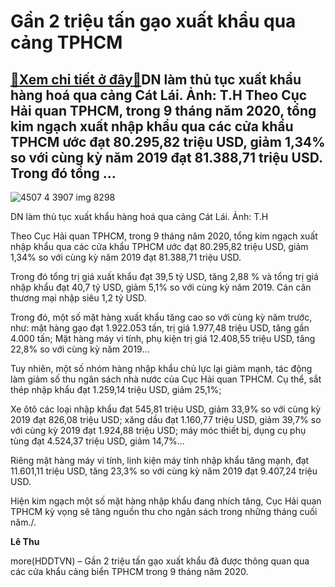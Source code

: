 Gần 2 triệu tấn gạo xuất khẩu qua cảng TPHCM
============================================

[:gift:Xem chi tiết ở đây:gift:](https://hddtvn.com/gan-2-trieu-tan-gao-xuat-khau-qua-cang-tphcm/)DN làm thủ tục xuất khẩu hàng hoá qua cảng Cát Lái. Ảnh: T.H Theo Cục Hải quan TPHCM, trong 9 tháng năm 2020, tổng kim ngạch xuất nhập khẩu qua các cửa khẩu TPHCM ước đạt 80.295,82 triệu USD, giảm 1,34% so với cùng kỳ năm 2019 đạt 81.388,71 triệu USD. Trong đó tổng …
---------------------------------------------------------------------------------------------------------------------------------------------------------------------------------------------------------------------------------------------------------------------------





![4507 4 3907 img 8298](https://haiquanonline.com.vn/stores/news_dataimages/anhtv/072019/25/08/in_article/4507_4-3907_IMG-8298.jpg?rt=20200929093907 "Tạo thuận lợi thương mại là một trong những giải pháp nuôi dưỡng nguồn thu của Hải quan TPHCM. Ảnh: T.H")


DN làm thủ tục xuất khẩu hàng hoá qua cảng Cát Lái. Ảnh: T.H



Theo Cục Hải quan TPHCM, trong 9 tháng năm 2020, tổng kim ngạch xuất nhập khẩu qua các cửa khẩu TPHCM ước đạt 80.295,82 triệu USD, giảm 1,34% so với cùng kỳ năm 2019 đạt 81.388,71 triệu USD.


Trong đó tổng trị giá xuất khẩu đạt 39,5 tỷ USD, tăng 2,88 % và tổng trị giá nhập khẩu đạt 40,7 tỷ USD, giảm 5,1% so với cùng kỳ năm 2019. Cán cân thương mại nhập siêu 1,2 tỷ USD.


Trong đó, một số mặt hàng xuất khẩu tăng cao so với cùng kỳ năm trước, như: mặt hàng gạo đạt 1.922.053 tấn, trị giá 1.977,48 triệu USD, tăng gần 4.000 tấn; Mặt hàng máy vi tính, phụ kiện trị giá 12.408,55 triệu USD, tăng 22,8% so với cùng kỳ năm 2019…


Tuy nhiên, một số nhóm hàng nhập khẩu chủ lực lại giảm mạnh, tác động làm giảm số thu ngân sách nhà nước của Cục Hải quan TPHCM. Cụ thể, sắt thép nhập khẩu đạt 1.259,14 triệu USD, giảm 25,1%;


Xe ôtô các loại nhập khẩu đạt 545,81 triệu USD, giảm 33,9% so với cùng kỳ 2019 đạt 826,08 triệu USD; xăng dầu đạt 1.160,77 triệu USD, giảm 39,7% so với cùng kỳ 2019 đạt 1.924,88 triệu USD; máy móc thiết bị, dụng cụ phụ tùng đạt 4.524,37 triệu USD, giảm 14,7%…


Riêng mặt hàng máy vi tính, linh kiện máy tính nhập khẩu tăng mạnh, đạt 11.601,11 triệu USD, tăng 23,3% so với cùng kỳ năm 2019 đạt 9.407,24 triệu USD.


Hiện kim ngạch một số mặt hàng nhập khẩu đang nhích tăng, Cục Hải quan TPHCM kỳ vọng sẽ tăng nguồn thu cho ngân sách trong những tháng cuối năm./.




**Lê Thu**



more(HDDTVN) – Gần 2 triệu tấn gạo xuất khẩu đã được thông quan qua các cửa khẩu cảng biển TPHCM trong 9 tháng năm 2020.

